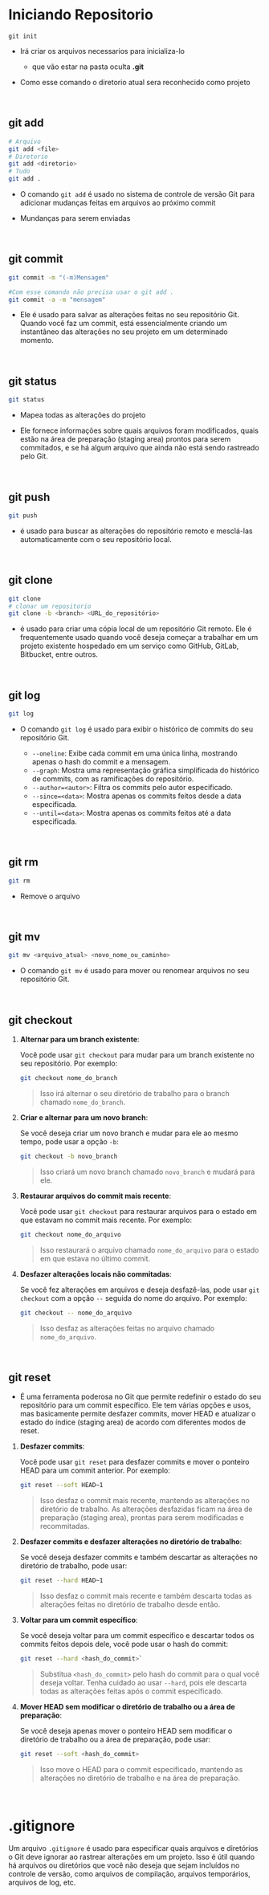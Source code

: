 # Iniciando Repositorio

```git
git init
```

* Irá criar os arquivos necessarios para inicializa-lo
  
  * que vão estar na pasta oculta **.git** 

* Como esse comando o diretorio atual sera reconhecido como projeto

&nbsp;

## git add

```bash
# Arquivo 
git add <file>
# Diretorio
git add <diretorio> 
# Tudo
git add . 
```

* O comando `git add` é usado no sistema de controle de versão Git para adicionar mudanças feitas em arquivos ao próximo commit

* Mundanças para serem enviadas

&nbsp;

## git commit

```bash
git commit -m "(-m)Mensagem"

#Com esse comando não precisa usar o git add .
git commit -a -m "mensagem"
```

* Ele é usado para salvar as alterações feitas no seu repositório Git. Quando você faz um commit, está essencialmente criando um instantâneo das alterações no seu projeto em um determinado momento.

&nbsp;

## git status

```bash
git status
```

* Mapea todas as alterações do projeto

* Ele fornece informações sobre quais arquivos foram modificados, quais estão na área de preparação (staging area) prontos para serem commitados, e se há algum arquivo que ainda não está sendo rastreado pelo Git.

&nbsp;

## git push

```bash
git push
```

* é usado para buscar as alterações do repositório remoto e mesclá-las automaticamente com o seu repositório local.

&nbsp;

## git clone

```bash
git clone
# clonar um repositorio
git clone -b <branch> <URL_do_repositório>
```

* é usado para criar uma cópia local de um repositório Git remoto. Ele é frequentemente usado quando você deseja começar a trabalhar em um projeto existente hospedado em um serviço como GitHub, GitLab, Bitbucket, entre outros.

&nbsp;

## git log

```bash
git log
```

* O comando `git log` é usado para exibir o histórico de commits do seu repositório Git.
  
  - `--oneline`: Exibe cada commit em uma única linha, mostrando apenas o hash do commit e a mensagem.
  - `--graph`: Mostra uma representação gráfica simplificada do histórico de commits, com as ramificações do repositório.
  - `--author=<autor>`: Filtra os commits pelo autor especificado.
  - `--since=<data>`: Mostra apenas os commits feitos desde a data especificada.
  - `--until=<data>`: Mostra apenas os commits feitos até a data especificada.

&nbsp;

## git rm

```bash
git rm
```

* Remove o arquivo 

&nbsp;

## git mv

```bash
git mv <arquivo_atual> <novo_nome_ou_caminho>
```

* O comando `git mv` é usado para mover ou renomear arquivos no seu repositório Git.

&nbsp;

## git checkout

1. **Alternar para um branch existente**:
   
   Você pode usar `git checkout` para mudar para um branch existente no seu repositório. Por exemplo:
   
   ```bash
   git checkout nome_do_branch
   ```
   
   > Isso irá alternar o seu diretório de trabalho para o branch chamado `nome_do_branch`.

2. **Criar e alternar para um novo branch**:
   
   Se você deseja criar um novo branch e mudar para ele ao mesmo tempo, pode usar a opção `-b`:
   
   ```bash
   git checkout -b novo_branch
   ```
   
   > Isso criará um novo branch chamado `novo_branch` e mudará para ele.

3. **Restaurar arquivos do commit mais recente**:
   
   Você pode usar `git checkout` para restaurar arquivos para o estado em que estavam no commit mais recente. Por exemplo:
   
   ```bash
   git checkout nome_do_arquivo
   ```
   
   > Isso restaurará o arquivo chamado `nome_do_arquivo` para o estado em que estava no último commit.

4. **Desfazer alterações locais não commitadas**:
   
   Se você fez alterações em arquivos e deseja desfazê-las, pode usar `git checkout` com a opção `--` seguida do nome do arquivo. Por exemplo:
   
   ```bash
   git checkout -- nome_do_arquivo
   ```
   
   > Isso desfaz as alterações feitas no arquivo chamado `nome_do_arquivo`.

&nbsp;

## git reset

* É uma ferramenta poderosa no Git que permite redefinir o estado do seu repositório para um commit específico. Ele tem várias opções e usos, mas basicamente permite desfazer commits, mover HEAD e atualizar o estado do índice (staging area) de acordo com diferentes modos de reset.
1. **Desfazer commits**:
   
   Você pode usar `git reset` para desfazer commits e mover o ponteiro HEAD para um commit anterior. Por exemplo:
   
   ```bash
   git reset --soft HEAD~1
   ```
   
   > Isso desfaz o commit mais recente, mantendo as alterações no diretório de trabalho. As alterações desfazidas ficam na área de preparação (staging area), prontas para serem modificadas e recommitadas.

2. **Desfazer commits e desfazer alterações no diretório de trabalho**:
   
   Se você deseja desfazer commits e também descartar as alterações no diretório de trabalho, pode usar:
   
   ```bash
   git reset --hard HEAD~1
   ```
   
   > Isso desfaz o commit mais recente e também descarta todas as alterações feitas no diretório de trabalho desde então.

3. **Voltar para um commit específico**:
   
   Se você deseja voltar para um commit específico e descartar todos os commits feitos depois dele, você pode usar o hash do commit:
   
   ```bash
   git reset --hard <hash_do_commit>`
   ```
   
   > Substitua `<hash_do_commit>` pelo hash do commit para o qual você deseja voltar. Tenha cuidado ao usar `--hard`, pois ele descarta todas as alterações feitas após o commit especificado.

4. **Mover HEAD sem modificar o diretório de trabalho ou a área de preparação**:
   
   Se você deseja apenas mover o ponteiro HEAD sem modificar o diretório de trabalho ou a área de preparação, pode usar:
   
   ```bash
   git reset --soft <hash_do_commit>
   ```
   
   > Isso move o HEAD para o commit especificado, mantendo as alterações no diretório de trabalho e na área de preparação.

&nbsp;

# .gitignore

Um arquivo `.gitignore` é usado para especificar quais arquivos e diretórios o Git deve ignorar ao rastrear alterações em um projeto. Isso é útil quando há arquivos ou diretórios que você não deseja que sejam incluídos no controle de versão, como arquivos de compilação, arquivos temporários, arquivos de log, etc.

